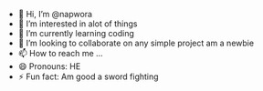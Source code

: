 - 👋 Hi, I’m @napwora
- 👀 I’m interested in alot of things
- 🌱 I’m currently learning coding
- 💞️ I’m looking to collaborate on any simple project am a newbie
- 📫 How to reach me ...
- 😄 Pronouns: HE
- ⚡ Fun fact: Am good a sword fighting

<!---
napwora/napwora is a ✨ special ✨ repository because its `README.md` (this file) appears on your GitHub profile.
You can click the Preview link to take a look at your changes.
--->

